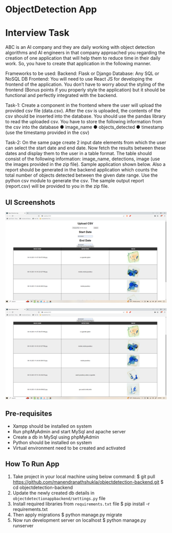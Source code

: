 # ObjectDetection App


# Interview Task
ABC is an AI company and they are daily working with object detection algorithms and AI
engineers in that company approached you regarding the creation of one application that will
help them to reduce time in their daily work. So, you have to create that application in the
following manner.

Frameworks to be used:
Backend: Flask or Django
Database: Any SQL or NoSQL DB
Frontend: You will need to use React JS for developing the frontend of the application. You
don’t have to worry about the styling of the frontend (Bonus points if you properly style the
application) but it should be functional and perfectly integrated with the backend.

Task-1:
Create a component in the frontend where the user will upload the provided csv file
(data.csv). After the csv is uploaded, the contents of the csv should be inserted into the
database. You should use the pandas library to read the uploaded csv. You have to store the
following information from the csv into the database
● image_name
● objects_detected
● timestamp (use the timestamp provided in the csv)

Task-2:
On the same page create 2 input date elements from which the user can select the start date
and end date. Now fetch the results between these dates and display them to the user in a
table format. The table should consist of the following information: image_name, detections,
image (use the images provided in the zip file). Sample application shown below.
Also a report should be generated in the backend application which counts the total number
of objects detected between the given date range. Use the python csv module to generate
the csv. The sample output report (report.csv) will be provided to you in the zip file.


## UI Screenshots
![Default Home View](Output1.png "Title")

![Default Home View](Output2.png "Title")


## Pre-requisites
- Xampp should be installed on system
- Run phpMyAdmin and start MySql and apache server 
- Create a db in MySql using phpMyAdmin
- Python should be installed on system
- Virtual environment need to be created and activated


## How To Run App
1. Take project in your local machine using below command:
    $ git pull https://github.com/manendranathshukla/objectdetection-backend.git
    $ cd objectdetection-backend
2. Update the newly created db details in `objectdetectionappbackend/settings.py` file
3. Install required libraries from `requirements.txt` file
   $ pip install -r requirements.txt
4. Then apply migrations
   $ python manage.py migrate
5. Now run development server on localhost
   $ python manage.py runserver
    
    
